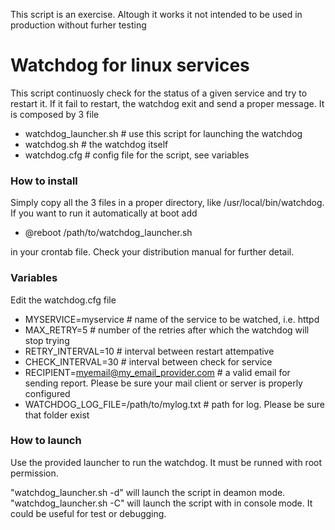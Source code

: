 This script is an exercise. Altough it works it not intended to be used in production without furher testing

# Watchdog for linux services

This script continuosly check for the status of a given service and try to restart it. If it fail to restart, the watchdog exit and send a proper message. 
It is composed by 3 file
    
 * watchdog_launcher.sh # use this script for launching the watchdog
 * watchdog.sh # the watchdog itself
 * watchdog.cfg # config file for the script, see variables
    
### How to install

Simply copy all the 3 files in a proper directory, like /usr/local/bin/watchdog. If you want to run it automatically at boot add
* @reboot /path/to/watchdog_launcher.sh

in your crontab file. Check your distribution manual for further detail.

### Variables

Edit the watchdog.cfg file

 * MYSERVICE=myservice # name of the service to be watched, i.e. httpd
 * MAX_RETRY=5 # number of the retries after which the watchdog will stop trying
 * RETRY_INTERVAL=10 # interval between restart attempative
 * CHECK_INTERVAL=30 # interval between check for service
 * RECIPIENT=myemail@my_email_provider.com # a valid email for sending report. Please be sure your mail client or server is properly configured
 * WATCHDOG_LOG_FILE=/path/to/mylog.txt # path for log. Please be sure that folder exist

### How to launch

Use the provided launcher to run the watchdog. It must be runned with root permission.

"watchdog_launcher.sh -d" will launch the script in deamon mode.  
"watchdog_launcher.sh -C" will launch the script with in console mode. It could be useful for test or debugging.

